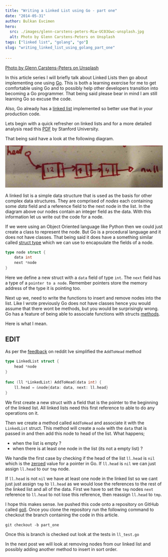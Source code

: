 ```yaml
---
title: "Writing a Linked List using Go - part one"
date: "2014-05-31"
author: Bulkan Evcimen
hero: 
  src: ./images/glenn-carstens-peters-RLw-UC03Gwc-unsplash.jpg
  alt: Photo by Glenn Carstens-Peters on Unsplash
tags: ["linked list", "golang", "go"]
slug: "writing_linked_list_using_golang_part_one"

---
```


[Photo by Glenn Carstens-Peters on Unsplash](https://unsplash.com/photos/RLw-UC03Gwc)

In this article series I will briefly talk about Linked Lists then go about implementing one using [Go](https://golang.org). This is both a learning exercise for me to get comfortable using Go and to possibly help other developers transition into becoming a Go programmer. That being said please bear in mind I am still learning Go so excuse the code.

Also, Go already has a [linked list](https://golang.org/pkg/container/list/) implemented so better use that in your production code.

Lets begin with a quick refresher on linked lists and for a more detailed analysis read this [PDF](https://cslibrary.stanford.edu/103/LinkedListBasics.pdf) by Stanford University.

That being said have a look at the following diagram.


<div className="Image__Small">
  <img src="./images/ll.jpg" alt="Drawn with a Faber-Castell Ambition in pearwood" />
</div>

A linked list is a simple data structure that is used as the basis for other complex data structures. They are comprised of _nodes_ each containing some _data_ field and a reference field to the next node in the list. In the diagram above our nodes contain an integer field as the data. With this information let us write out the code for a node.

If we were using an Object Oriented language like Python then we could just create a class to represent the node. But Go is a procedural language and it does not have classes. That being said it does have a something similar called [struct type](https://golang.org/ref/spec#Struct_types) which we can use to encapsulate the fields of a node.

```go
type node struct {
    data int
    next *node
}
```

Here we define a new struct with a `data` field of type `int`. The `next` field has a type of a `pointer to a node`. Remember pointers store the memory address of the type it is pointing too.

Next up we, need to write the functions to insert and remove nodes into the list. Like I wrote previously Go does not have classes hence you would assume that there wont be methods, but you would be surprisingly wrong. Go has a feature of being able to associate functions with structs [methods](https://gobyexample.com/methods).

Here is what I mean.

EDIT
----

As per the [feedback](https://www.reddit.com/r/golang/comments/1fdfud/im_learning_go_so_i_started_writing_a_linked_list/ca9ci1k) on reddit Ive simplified the `AddToHead` method

```go
type LinkedList struct {
    head *node
}

func (ll *LinkedList) AddToHead(data int) {
    ll.head = &node{data: data, next: ll.head}
}
```

We first create a new struct with a field that is the pointer to the beginning of the linked list. All linked lists need this first reference to able to do any operations on it.

Then we create a method called `AddToHead` and associate it with the `LinkedList` struct. This method will create a `node` with the `data` that is passed in and then add this node to head of the list. What happens;

* when the list is empty ?
* when there is at least one node in the list (its not a empty list) ?

We handle the first case by checking if the head of the list `ll.head` is `nil` which is the [zeroed](https://golang.org/doc/effective_go.html#allocation_new) value for a pointer in Go. If `ll.head` is `nil` we can just assign `ll.head` to our `tmp` node.

If `ll.head` is not `nil` we have at least one node in the linked list so we cant just just assign `tmp` to `ll.head` as we would lose the references to the rest of the linked list and all of the data. First we have to set the `tmp` nodes `next` reference to `ll.head` to not lose this reference, then reassign `ll.head` to `tmp`.

I hope this makes sense. Ive pushed this code onto a repository on GitHub called [goll](https://github.com/bulkan/goll). Once you clone the repository run the following command to checkout the branch containing the code in this article.

`git checkout -b part_one`

Once this is branch is checked out look at the tests in `ll_test.go`

In the next post we will look at removing nodes from our linked list and possibly adding another method to insert in sort order.
